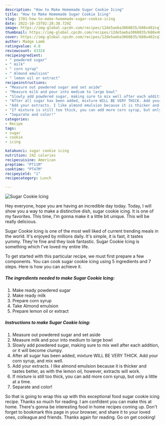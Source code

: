 ```yaml
---
description: "How to Make Homemade Sugar Cookie Icing"
title: "How to Make Homemade Sugar Cookie Icing"
slug: 1701-how-to-make-homemade-sugar-cookie-icing
date: 2022-10-15T02:28:38.729Z
image: https://img-global.cpcdn.com/recipes/12de5aeba3060835/680x482cq70/sugar-cookie-icing-recipe-main-photo.jpg
thumbnail: https://img-global.cpcdn.com/recipes/12de5aeba3060835/680x482cq70/sugar-cookie-icing-recipe-main-photo.jpg
cover: https://img-global.cpcdn.com/recipes/12de5aeba3060835/680x482cq70/sugar-cookie-icing-recipe-main-photo.jpg
author: Madge Lamb
ratingvalue: 4.8
reviewcount: 43324
recipeingredient:
- " powdered sugar"
- " milk"
- " corn syrup"
- " Almond emulsion"
- " lemon oil or extract"
recipeinstructions:
- "Measure out powdered sugar and set aside"
- "Measure milk and pour into medium to large bowl"
- "Slowly add powdered sugar, making sure to mix well after each addition, or it will become clumpy."
- "After all sugar has been added, mixture WILL BE VERY THICK. Add your corn syrup, and mix well."
- "Add your extracts. I like almond emulsion because it is thicker and tastes better, as with the lemon oil, however, extracts will work."
- "If mixture is still too thick, you can add more corn syrup, but only a little at a time."
- "Separate and color!"
categories:
- Recipe
tags:
- sugar
- cookie
- icing

katakunci: sugar cookie icing 
nutrition: 242 calories
recipecuisine: American
preptime: "PT11M"
cooktime: "PT47M"
recipeyield: "1"
recipecategory: Lunch

---
```



![Sugar Cookie Icing](https://img-global.cpcdn.com/recipes/12de5aeba3060835/680x482cq70/sugar-cookie-icing-recipe-main-photo.jpg)

Hey everyone, hope you are having an incredible day today. Today, I will show you a way to make a distinctive dish, sugar cookie icing. It is one of my favorites. This time, I'm gonna make it a little bit unique. This will be really delicious.

Sugar Cookie Icing is one of the most well liked of current trending meals in the world. It's enjoyed by millions daily. It's simple, it is fast, it tastes yummy. They're fine and they look fantastic. Sugar Cookie Icing is something which I've loved my entire life.




To get started with this particular recipe, we must first prepare a few components. You can cook sugar cookie icing using 5 ingredients and 7 steps. Here is how you can achieve it.

<!--inarticleads1-->

##### The ingredients needed to make Sugar Cookie Icing:

1. Make ready  powdered sugar
1. Make ready  milk
1. Prepare  corn syrup
1. Take  Almond emulsion
1. Prepare  lemon oil or extract




<!--inarticleads2-->

##### Instructions to make Sugar Cookie Icing:

1. Measure out powdered sugar and set aside
1. Measure milk and pour into medium to large bowl
1. Slowly add powdered sugar, making sure to mix well after each addition, or it will become clumpy.
1. After all sugar has been added, mixture WILL BE VERY THICK. Add your corn syrup, and mix well.
1. Add your extracts. I like almond emulsion because it is thicker and tastes better, as with the lemon oil, however, extracts will work.
1. If mixture is still too thick, you can add more corn syrup, but only a little at a time.
1. Separate and color!




So that is going to wrap this up with this exceptional food sugar cookie icing recipe. Thanks so much for reading. I am confident you can make this at home. There's gonna be interesting food in home recipes coming up. Don't forget to bookmark this page in your browser, and share it to your loved ones, colleague and friends. Thanks again for reading. Go on get cooking!
